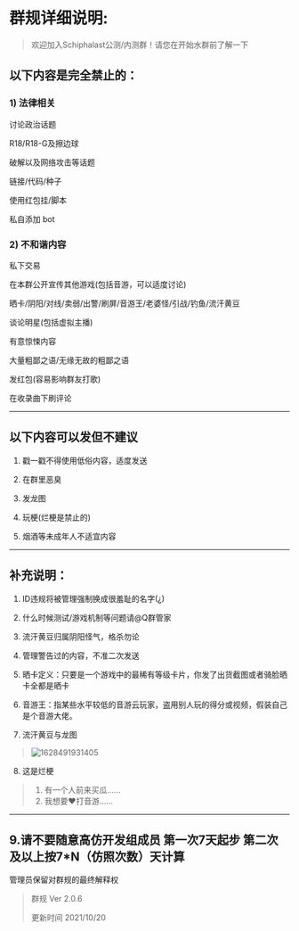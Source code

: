 # 群规详细说明:

> 欢迎加入Schiphalast公测/内测群！请您在开始水群前了解一下

## 以下内容是完全禁止的：

### 1) 法律相关

讨论政治话题

R18/R18-G及擦边球

破解以及网络攻击等话题

链接/代码/种子

使用红包挂/脚本

私自添加 bot

### 2) 不和谐内容

私下交易

在本群公开宣传其他游戏(包括音游，可以适度讨论)

晒卡/阴阳/对线/卖弱/出警/刷屏/音游王/老婆怪/引战/钓鱼/流汗黄豆

谈论明星(包括虚拟主播)

有意惊悚内容

大量粗鄙之语/无缘无故的粗鄙之语

发红包(容易影响群友打歌)

在收录曲下刷评论

---

## 以下内容可以发但不建议

1. 戳一戳不得使用低俗内容，适度发送

2. 在群里恶臭

3. 发龙图

4. 玩梗(烂梗是禁止的)

5. 烟酒等未成年人不适宜内容

---

## 补充说明：

1. ID违规将被管理强制换成很羞耻的名字(¿)

2. 什么时候测试/游戏机制等问题请@Q群管家

3. 流汗黄豆归属阴阳怪气，格杀勿论

4. 管理警告过的内容，不准二次发送

5. 晒卡定义：只要是一个游戏中的最稀有等级卡片，你发了出货截图或者骑脸晒卡全都是晒卡

6. 音游王：指某些水平较低的音游云玩家，盗用别人玩的得分或视频，假装自己是个音游大佬。

7. 流汗黄豆与龙图
> ![1628491931405](https://user-images.githubusercontent.com/62653664/128669732-1c0e32e6-1bb2-480e-892e-2a41f18d9649.jpg)

8. 这是烂梗
> 1. 有一个人前来买瓜……
> 2. 我想要❤打音游……
---
9.请不要随意高仿开发组成员
   第一次7天起步 第二次及以上按7*N（仿照次数）天计算
---

管理员保留对群规的最终解释权

> 群规 Ver 2.0.6
> 
> 更新时间 2021/10/20
